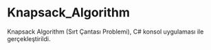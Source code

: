 # Knapsack_Algorithm
Knapsack Algorithm (Sırt Çantası Problemi), C# konsol uygulaması ile gerçekleştirildi.
